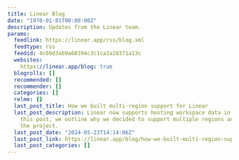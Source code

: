 ```yaml
---
title: Linear Blog
date: "1970-01-01T00:00:00Z"
description: Updates from the Linear team.
params:
  feedlink: https://linear.app/rss/blog.xml
  feedtype: rss
  feedid: 4c69d3ab9a68394c3c1ca2a28371a13c
  websites:
    https://linear.app/blog: true
  blogrolls: []
  recommended: []
  recommender: []
  categories: []
  relme: {}
  last_post_title: How we built multi-region support for Linear
  last_post_description: Linear now supports hosting workspace data in Europe. In
    this post, we outline why we decided to support multiple regions and how we tackled
    the project.
  last_post_date: "2024-05-23T14:14:06Z"
  last_post_link: https://linear.app/blog/how-we-built-multi-region-support-for-linear
  last_post_categories: []
---
```


